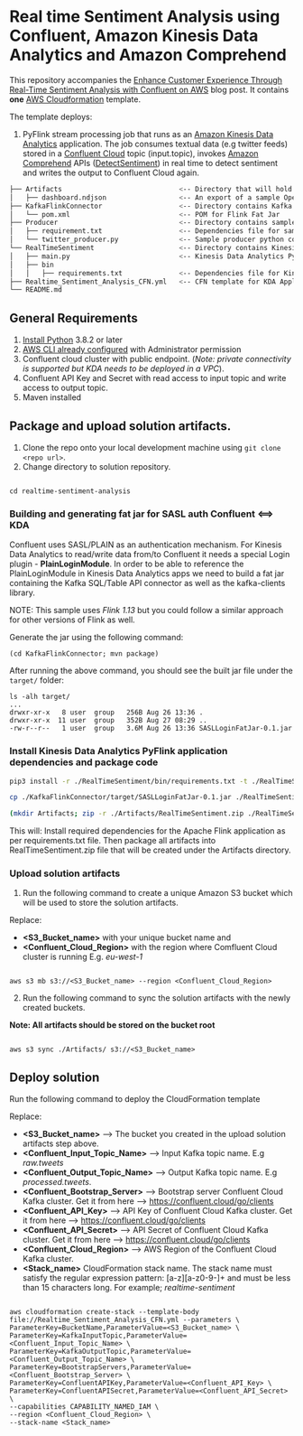 #  Real time Sentiment Analysis using Confluent, Amazon Kinesis Data Analytics and Amazon Comprehend

  
This repository accompanies the [Enhance Customer Experience Through Real-Time Sentiment Analysis with Confluent on AWS](https://aws.amazon.com/blogs/apn/enhance-customer-experience-through-real-time-sentiment-analysis-with-confluent-on-aws/) blog post. It contains **one** [AWS Cloudformation](https://aws.amazon.com/cloudformation/) template. 

The template deploys:
1. PyFlink stream processing job that runs as an [Amazon Kinesis Data Analytics](https://aws.amazon.com/kinesis/data-analytics/) application. The job consumes textual data (e.g twitter feeds) stored in a [Confluent Cloud](https://www.confluent.io/) topic (input.topic), invokes [Amazon Comprehend](https://aws.amazon.com/comprehend/) APIs ([DetectSentiment](https://docs.aws.amazon.com/comprehend/latest/APIReference/API_DetectSentiment.html)) in real time to detect sentiment and writes the output to Confluent Cloud again.


```bash
├── Artifacts                             <-- Directory that will hold solution Artifacts
│   ├── dashboard.ndjson                  <-- An export of a sample OpenSearch dashboard to visualise transaction data
├── KafkaFlinkConnector                   <-- Directory contains Kafka connector for Flink.
│   └── pom.xml                           <-- POM for Flink Fat Jar
├── Producer                              <-- Directory contains sample twitter producer code.
│   ├── requirement.txt                   <-- Dependencies file for sample producer
│   └── twitter_producer.py               <-- Sample producer python code
└── RealTimeSentiment                     <-- Directory contains Kinesis Data Analytics PyFlink application code 
│   ├── main.py                           <-- Kinesis Data Analytics PyFlink application code 
│   ├── bin
│   │   ├── requirements.txt              <-- Dependencies file for Kinesis Data Analytics PyFlink application code 
├── Realtime_Sentiment_Analysis_CFN.yml   <-- CFN template for KDA Application
└── README.md
```


## General Requirements

1. [Install Python](https://realpython.com/installing-python/) 3.8.2 or later
2. [AWS CLI already configured](https://docs.aws.amazon.com/cli/latest/userguide/cli-chap-configure.html) with Administrator permission
3. Confluent cloud cluster with public endpoint. (*Note: private connectivity is supported but KDA needs to be deployed in a VPC*).
4. Confluent API Key and Secret with read access to input topic and write access to output topic.
5. Maven installed


## Package and upload solution artifacts.

1. Clone the repo onto your local development machine using `git clone <repo url>`.
2. Change directory to solution repository.

```

cd realtime-sentiment-analysis
```

### Building and generating fat jar for SASL auth Confluent <==> KDA

Confluent uses SASL/PLAIN as an authentication mechanism. For Kinesis Data Analytics to read/write data from/to Confluent it needs a special Login plugin - **PlainLoginModule**. In order to be able to reference the PlainLoginModule in Kinesis Data Analytics apps we need to build a fat jar containing the Kafka SQL/Table API connector as well as the kafka-clients library.

NOTE: This sample uses *Flink 1.13* but you could follow a similar approach for other versions of Flink as well.

Generate the jar using the following command:

```
(cd KafkaFlinkConnector; mvn package)
```

After running the above command, you should see the built jar file under the `target/` folder:

```
ls -alh target/
...
drwxr-xr-x   8 user  group   256B Aug 26 13:36 .
drwxr-xr-x  11 user  group   352B Aug 27 08:29 ..
-rw-r--r--   1 user  group   3.6M Aug 26 13:36 SASLLoginFatJar-0.1.jar

```

### Install Kinesis Data Analytics PyFlink application dependencies and package code

```bash
pip3 install -r ./RealTimeSentiment/bin/requirements.txt -t ./RealTimeSentiment/lib/packages

cp ./KafkaFlinkConnector/target/SASLLoginFatJar-0.1.jar ./RealTimeSentiment/lib

(mkdir Artifacts; zip -r ./Artifacts/RealTimeSentiment.zip ./RealTimeSentiment)
```

This will:
Install required dependencies for the Apache Flink application as per requirements.txt file.
Then package all artifacts into RealTimeSentiment.zip file that will be created under the Artifacts directory. 


### Upload solution artifacts

1. Run the following command to create a unique Amazon S3 bucket which will be used to store the solution artifacts.

Replace:
* **<S3_Bucket_name>** with your unique bucket name and 
* **<Confluent_Cloud_Region>** with the region where Comfluent Cloud cluster is running E.g. *eu-west-1* 

```

aws s3 mb s3://<S3_Bucket_name> --region <Confluent_Cloud_Region>
```


2. Run the following command to sync the solution artifacts with the newly created buckets. 

**Note: All artifacts should be stored on the bucket root**

```

aws s3 sync ./Artifacts/ s3://<S3_Bucket_name>
```


## Deploy solution


Run the following command to deploy the CloudFormation template

Replace:

* **<S3_Bucket_name>** --> The bucket you created in the upload solution artifacts step above.
* **<Confluent_Input_Topic_Name>** --> Input Kafka topic name. E.g *raw.tweets*
* **<Confluent_Output_Topic_Name>** --> Output Kafka topic name. E.g *processed.tweets*.
* **<Confluent_Bootstrap_Server>** --> Bootstrap server Confluent Cloud Kafka cluster. Get it from here --> https://confluent.cloud/go/clients
* **<Confluent_API_Key>** --> API Key of Confluent Cloud Kafka cluster. Get it from here --> https://confluent.cloud/go/clients
* **<Confluent_API_Secret>** --> API Secret of Confluent Cloud Kafka cluster. Get it from here --> https://confluent.cloud/go/clients
* **<Confluent_Cloud_Region>** --> AWS Region of the Confluent Cloud Kafka cluster.
* **<Stack_name>** CloudFormation stack name. The stack name must satisfy the regular expression pattern: [a-z][a-z0-9\-]+ and must be less than 15 characters long. For example; *realtime-sentiment*

```

aws cloudformation create-stack --template-body file://Realtime_Sentiment_Analysis_CFN.yml --parameters \
ParameterKey=BucketName,ParameterValue=<S3_Bucket_name> \
ParameterKey=KafkaInputTopic,ParameterValue=<Confluent_Input_Topic_Name> \
ParameterKey=KafkaOutputTopic,ParameterValue=<Confluent_Output_Topic_Name> \
ParameterKey=BootstrapServers,ParameterValue=<Confluent_Bootstrap_Server> \
ParameterKey=ConfluentAPIKey,ParameterValue=<Confluent_API_Key> \
ParameterKey=ConfluentAPISecret,ParameterValue=<Confluent_API_Secret> \
--capabilities CAPABILITY_NAMED_IAM \
--region <Confluent_Cloud_Region> \
--stack-name <Stack_name>
```

